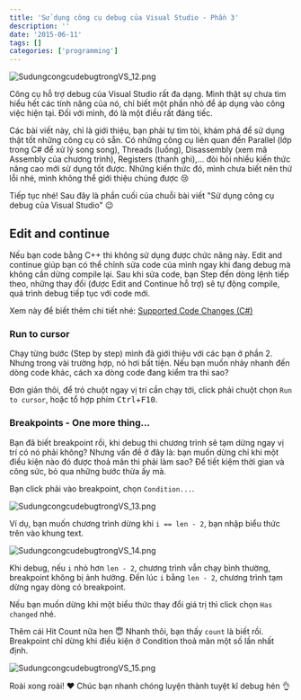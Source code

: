 ```yaml
---
title: 'Sử dụng công cụ debug của Visual Studio - Phần 3'
description: ''
date: '2015-06-11'
tags: []
categories: ['programming']
---
```


![SudungcongcudebugtrongVS_12.png](/images/SudungcongcudebugtrongVS_12.png)

Công cụ hỗ trợ debug của Visual Studio rất đa dạng. Mình thật sự chưa tìm hiểu hết các tính năng của nó, chỉ biết một phần nhỏ để áp dụng vào công việc hiện tại. Đối với mình, đó là một điều rất đáng tiếc.

Các bài viết này, chỉ là giới thiệu, bạn phải tự tìm tòi, khám phá để sử dụng thật tốt những công cụ có sẵn. Có những công cụ liên quan đến Parallel (lớp trong C# để xử lý song song), Threads (luồng), Disassembly (xem mã Assembly của chương trình), Registers (thanh ghi),... đòi hỏi nhiều kiến thức nâng cao mới sử dụng tốt được. Những kiến thức đó, mình chưa biết nên thứ lỗi nhé, mình không thể giới thiệu chúng được :cry:

Tiếp tục nhé! Sau đây là phần cuối của chuỗi bài viết "Sử dụng công cụ debug của Visual Studio" :wink:

<!--more-->

## Edit and continue

Nếu bạn code bằng C++ thì không sử dụng được chức năng này. Edit and continue giúp bạn có thể chỉnh sửa code của mình ngay khi đang debug mà không cần dừng compile lại. Sau khi sửa code, bạn Step đến dòng lệnh tiếp theo, những thay đổi (được Edit and Continue hỗ trợ) sẽ tự động compile, quá trình debug tiếp tục với code mới.

Xem này để biết thêm chi tiết nhé: [Supported Code Changes (C#)](https://msdn.microsoft.com/en-us/library/ms164927.aspx)

### Run to cursor

Chạy từng bước (Step by step) mình đã giới thiệu với các bạn ở phần 2. Nhưng trong vài trường hợp, nó hơi bất tiện. Nếu bạn muốn nhảy nhanh đến dòng code khác, cách xa dòng code đang kiểm tra thì sao?

Đơn giản thôi, để trỏ chuột ngay vị trí cần chạy tới, click phải chuột chọn `Run to cursor`, hoặc tổ hợp phím <kbd>Ctrl</kbd>+<kbd>F10</kbd>.

### Breakpoints - One more thing...

Bạn đã biết breakpoint rồi, khi debug thì chương trình sẽ tạm dừng ngay vị trí có nó phải không? Nhưng vấn đề ở đây là: bạn muốn dừng chỉ khi một điều kiện nào đó được thoả mãn thì phải làm sao? Để tiết kiệm thời gian và công sức, bỏ qua những bước thừa ấy mà.

Bạn click phải vào breakpoint, chọn `Condition...`.

![SudungcongcudebugtrongVS_13.png](/images/SudungcongcudebugtrongVS_13.png)

Ví dụ, bạn muốn chương trình dừng khi `i == len - 2`, bạn nhập biểu thức trên vào khung text.

![SudungcongcudebugtrongVS_14.png](/images/SudungcongcudebugtrongVS_14.png)

Khi debug, nếu `i` nhỏ hơn `len - 2`, chương trình vẫn chạy bình thường, breakpoint không bị ảnh hưởng. Đến lúc `i` bằng `len - 2`, chương trình tạm dừng ngay dòng có breakpoint.

Nếu bạn muốn dừng khi một biểu thức thay đổi giá trị thì click chọn `Has changed` nhé.

Thêm cái Hit Count nữa hen :innocent: Nhanh thôi, bạn thấy `count` là biết rồi. Breakpoint chỉ dừng khi điều kiện ở Condition thoả mãn một số lần nhất định.

![SudungcongcudebugtrongVS_15.png](/images/SudungcongcudebugtrongVS_15.png)

Roài xong roài! :heart: Chúc bạn nhanh chóng luyện thành tuyệt kĩ debug hén :ok_hand:
